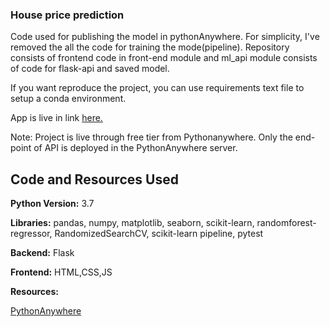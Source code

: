### House price prediction 

Code used for publishing the model in pythonAnywhere. For simplicity, I've removed the all the code for training the mode(pipeline).
Repository consists of frontend code in front-end module and ml_api module consists of code for flask-api and saved model.

If you want reproduce the project, you can use requirements text file to setup a conda environment. 

App is live in link [here.][applink]

Note: Project is live through free tier from Pythonanywhere. Only the end-point of API is deployed in the PythonAnywhere server. 

## Code and Resources Used
**Python Version:** 3.7

**Libraries:** pandas, numpy, matplotlib, seaborn, scikit-learn, randomforest-regressor, RandomizedSearchCV, scikit-learn pipeline, pytest

**Backend:** Flask

**Frontend:** HTML,CSS,JS


**Resources:** 

[PythonAnywhere][source1]

[source1]:https://help.pythonanywhere.com/pages/Flask/
[applink]:https://bit.ly/house-project-live


